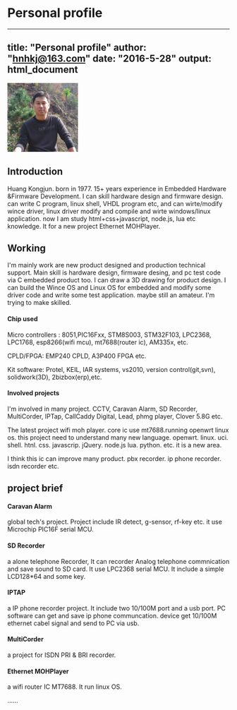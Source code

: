 # Personal profile

---
title: "Personal profile"
author: "hnhkj@163.com"
date: "2016-5-28"
output: html_document
---

![image001](img/image001.jpg)

## Introduction

Huang Kongjun. born in 1977. 15+ years experience in Embedded Hardware &Firmware Development. I can skill hardware design  and firmware design. can write C program, linux shell, VHDL program etc, and can wirte/modify wince driver, linux driver modify and compile and wirte windows/linux application. now I am study html+css+javascript, node.js, lua etc knowledge. It for a new project Ethernet MOHPlayer.

## Working

I'm mainly work are new product designed and production technical support. Main skill is hardware design, firmware desing, and pc test code via C embedded product too. I can draw a 3D drawing for product design. I can build the Wince OS and Linux OS for embedded and modify some driver code and write some test application. maybe still an amateur. I'm trying to make skilled.

#### Chip used

Micro controllers : 8051,PIC16Fxx, STM8S003, STM32F103, LPC2368, LPC1768, esp8266(wifi mcu), mt7688(router ic), AM335x, etc.

CPLD/FPGA: EMP240 CPLD, A3P400 FPGA etc. 

Kit software: Protel, KEIL, IAR systems, vs2010, version control(git,svn), solidwork(3D), 2bizbox(erp),etc.

#### Involved projects

I'm involved in many project. CCTV, Caravan Alarm, SD Recorder, MultiCorder, IPTap, CallCaddy Digital, Lead, phmg player, Clover 5.8G etc.

The latest project wifi moh player. core ic use mt7688.running openwrt linux os. this project need to understand many new language. openwrt. linux. uci. shell. htnl. css. javascrip. jQuery. node.js lua. python. etc. it is a new area.

I think this ic can improve many product. pbx recorder. ip phone recorder. isdn recorder etc. 

## project brief

#### Caravan Alarm

global tech's project. Project include IR detect, g-sensor, rf-key etc. it use Microchip PIC16F serial MCU.

#### SD Recorder

a alone telephone Recorder, It can recorder Analog telephone commnication and save sound to SD card. It use LPC2368 serial MCU. It include a simple LCD128*64 and some key.

#### IPTAP

a IP phone recorder project. It include two 10/100M port and a usb port. PC software can get and save ip phone communcation. 
device get 10/100M ethernet cabel signal and send to PC via usb.

#### MultiCorder

a project for ISDN PRI & BRI recorder.

#### Ethernet MOHPlayer

a wifi router IC MT7688. It run linux OS.

......




